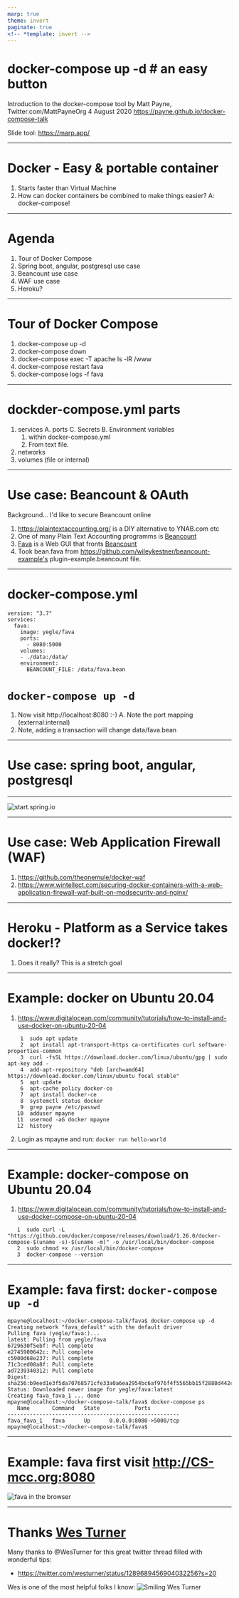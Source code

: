 ```yaml
---
marp: true
theme: invert
paginate: true
<!-- *template: invert -->
---
```


# docker-compose up -d # an easy button

Introduction to the docker-compose tool
by Matt Payne, Twitter.com/MattPayneOrg
4 August 2020
https://payne.github.io/docker-compose-talk



Slide tool: https://marp.app/

----
# Docker - Easy & portable container 
1. Starts faster than Virtual Machine
2. How can docker containers be combined to make things easier?
    A: docker-compose!

----
# Agenda
1. Tour of Docker Compose
1. Spring boot, angular, postgresql use case
1. Beancount use case
1. WAF use case
1. Heroku?

----
# Tour of Docker Compose
1. docker-compose up -d 
2. docker-compose down
3. docker-compose exec -T apache ls -lR /www
4. docker-compose restart fava
5. docker-compose logs -f fava

----
# dockder-compose.yml parts
1. services
   A. ports
   C. Secrets
   B. Environment variables
     1. within docker-compose.yml
     1. From text file.
1. networks
1. volumes (file or internal)

----
# Use case: Beancount & OAuth

Background... I'd like to secure Beancount online

1. https://plaintextaccounting.org/ is a DIY alternative to YNAB.com etc
1. One of many Plain Text Accounting programms is [Beancount](http://furius.ca/beancount/)
1. [Fava](https://beancount.github.io/fava/) is a Web GUI that fronts [Beancount](http://furius.ca/beancount/)
1. Took bean.fava from https://github.com/wileykestner/beancount-example's plugin-example.beancount file.


----
# docker-compose.yml
```
version: "3.7"
services:
  fava:
    image: yegle/fava
    ports:
      - 8080:5000
    volumes: 
    - ./data:/data/
    environment:
      BEANCOUNT_FILE: /data/fava.bean
```
# `docker-compose up -d`
1. Now visit http://localhost:8080 :-) 
   A. Note the port mapping (external:internal)
1. Note, adding a transaction will change data/fava.bean

----
# Use case: spring boot, angular, postgresql 


----
![start.spring.io](start-spring.png)


----
# Use case: Web Application Firewall (WAF)

1. https://github.com/theonemule/docker-waf
1. https://www.wintellect.com/securing-docker-containers-with-a-web-application-firewall-waf-built-on-modsecurity-and-nginx/


----
# Heroku - Platform as a Service takes docker!?

1. Does it really?  This is a stretch goal

----
# Example: docker on Ubuntu 20.04
1. https://www.digitalocean.com/community/tutorials/how-to-install-and-use-docker-on-ubuntu-20-04

```
    1  sudo apt update
    2  apt install apt-transport-https ca-certificates curl software-properties-common
    3  curl -fsSL https://download.docker.com/linux/ubuntu/gpg | sudo apt-key add -
    4  add-apt-repository "deb [arch=amd64] https://download.docker.com/linux/ubuntu focal stable"
    5  apt update
    6  apt-cache policy docker-ce
    7  apt install docker-ce
    8  systemctl status docker
    9  grep payne /etc/passwd
   10  adduser mpayne
   11  usermod -aG docker mpayne
   12  history
```
2. Login as mpayne and run: `docker run hello-world`

----
# Example: docker-compose on Ubuntu 20.04
1. https://www.digitalocean.com/community/tutorials/how-to-install-and-use-docker-compose-on-ubuntu-20-04

```
   1  sudo curl -L "https://github.com/docker/compose/releases/download/1.26.0/docker-compose-$(uname -s)-$(uname -m)" -o /usr/local/bin/docker-compose
   2  sudo chmod +x /usr/local/bin/docker-compose
   3  docker-compose --version
```

-----
# Example: fava first: `docker-compose up -d`
```
mpayne@localhost:~/docker-compose-talk/fava$ docker-compose up -d
Creating network "fava_default" with the default driver
Pulling fava (yegle/fava:)...
latest: Pulling from yegle/fava
6729630f5ebf: Pull complete
e2745900642c: Pull complete
c5900d68e237: Pull complete
71c3ced08a8f: Pull complete
ad7239340312: Pull complete
Digest: sha256:b9eed1e3f5da70768571cfe33a0a6ea2954bc6af976f4f5565bb15f2880d442c
Status: Downloaded newer image for yegle/fava:latest
Creating fava_fava_1 ... done
mpayne@localhost:~/docker-compose-talk/fava$ docker-compose ps
   Name       Command   State           Ports
------------------------------------------------------
fava_fava_1   fava      Up      0.0.0.0:8080->5000/tcp
mpayne@localhost:~/docker-compose-talk/fava$
```

-----
# Example: fava first visit http://CS-mcc.org:8080
![fava in the browser](images/fava1.png)



--------
# Thanks [Wes Turner](https://twitter.com/westurner)
Many thanks to @WesTurner for this great twitter thread filled with wonderful tips:
* https://twitter.com/westurner/status/1289689456904032256?s=20

Wes is one of the most helpful folks I know: 
![Smiling Wes Turner](images/wes_turner.jpg)


